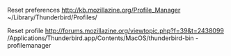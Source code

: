 Reset preferences
http://kb.mozillazine.org/Profile_Manager
 ~/Library/Thunderbird/Profiles/
 
Reset profile
http://forums.mozillazine.org/viewtopic.php?f=39&t=2438099
/Applications/Thunderbird.app/Contents/MacOS/thunderbird-bin -profilemanager
